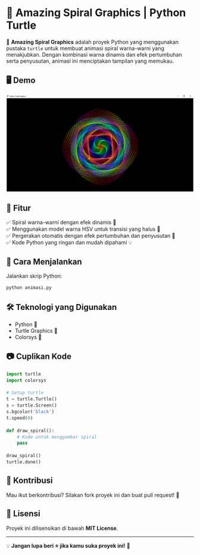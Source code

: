 # 🎨 Amazing Spiral Graphics | Python Turtle

🚀 **Amazing Spiral Graphics** adalah proyek Python yang menggunakan pustaka `turtle` untuk membuat animasi spiral warna-warni yang menakjubkan. Dengan kombinasi warna dinamis dan efek pertumbuhan serta penyusutan, animasi ini menciptakan tampilan yang memukau. 

## 🖥️ Demo

![Spiral Animation](spiral.png)

## 📌 Fitur
✅ Spiral warna-warni dengan efek dinamis 🌈  
✅ Menggunakan model warna HSV untuk transisi yang halus 🎨  
✅ Pergerakan otomatis dengan efek pertumbuhan dan penyusutan 🔄  
✅ Kode Python yang ringan dan mudah dipahami 💡  

## 📜 Cara Menjalankan
Jalankan skrip Python:
```bash
python animasi.py
```

## 🛠️ Teknologi yang Digunakan
- Python 🐍
- Turtle Graphics 🐢
- Colorsys 🎨

## 📷 Cuplikan Kode
```python
import turtle
import colorsys

# Setup turtle
t = turtle.Turtle()
s = turtle.Screen()
s.bgcolor('black')
t.speed(0)

def draw_spiral():
    # Kode untuk menggambar spiral
    pass

draw_spiral()
turtle.done()
```

## 📢 Kontribusi
Mau ikut berkontribusi? Silakan fork proyek ini dan buat pull request! 🚀

## 📄 Lisensi
Proyek ini dilisensikan di bawah **MIT License**.

---
💡 **Jangan lupa beri ⭐ jika kamu suka proyek ini!** 🎉
